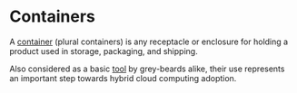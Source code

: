 # Containers

A [container][1] (plural containers) is any receptacle or enclosure for holding a product used in storage, packaging, and shipping.

Also considered as a basic [tool][2] by grey-beards alike, their use represents an important step towards hybrid cloud computing adoption.

[1]: https://en.wikipedia.org/wiki/Container
[2]: https://en.wikipedia.org/wiki/Tool
